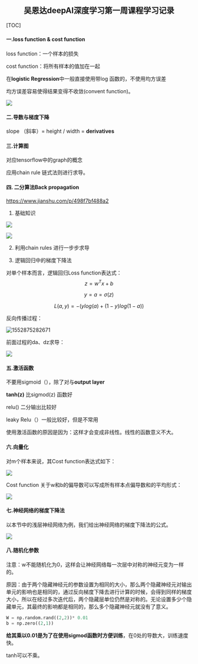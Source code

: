 ## <center>吴恩达deepAI深度学习第一周课程学习记录



[TOC]

#### 一.loss function & cost function 

loss function：一个样本的损失

cost function：将所有样本的值加在一起

在**logistic Regression**中一般直接使用带log 函数的，不使用均方误差

均方误差容易使得结果变得不收敛(convent function)。

![](https://ws1.sinaimg.cn/large/007bgNxTly1g16rutewpbj316n05jmxy.jpg)

####  二.导数与梯度下降

slope （斜率）= height / width  =  **derivatives**

#### 三.计算图

对应tensorflow中的graph的概念

应用chain rule 链式法则进行求导。

#### 四. 二分算法Back propagation

https://www.jianshu.com/p/498f7bf488a2

1. 基础知识

![](https://ws1.sinaimg.cn/large/007bgNxTly1g16ptu86yoj315q0c2gm9.jpg)

![](https://ws1.sinaimg.cn/large/007bgNxTly1g16pu8c8jxj30y605t3yt.jpg)

2. 利用chain rules 进行一步步求导

3. 逻辑回归中的梯度下降法

对单个样本而言，逻辑回归Loss function表达式：
$$
z=w^Tx+b
$$

$$
y=a=σ(z)
$$

$$
L(a,y)=−(ylog(a)+(1−y)log(1−a))
$$

反向传播过程：

![1552875282671](C:\Users\11788\AppData\Roaming\Typora\typora-user-images\1552875282671.png)

前面过程的da、dz求导：

![](https://ws1.sinaimg.cn/large/007bgNxTly1g16qat0iblj31c40r1myu.jpg)

#### 五.激活函数

不要用sigmoid（），除了对与**output layer**

**tanh(z)** 比sigmod(z) 函数好

relu() 二分输出比较好

leaky Relu（）一般比较好，但是不常用

使用激活函数的原因是因为：这样才会变成非线性。线性的函数意义不大。



#### 六.向量化

对m个样本来说，其Cost function表达式如下：

![](https://ws1.sinaimg.cn/large/007bgNxTly1g16qcju7bej319u076dge.jpg)

Cost function 关于w和b的偏导数可以写成所有样本点偏导数和的平均形式：

![](https://ws1.sinaimg.cn/large/007bgNxTly1g16qcv3rlgj311o07at8y.jpg)

#### 七.神经网络的梯度下降法

 以本节中的浅层神经网络为例，我们给出神经网络的梯度下降法的公式。

![](https://ws1.sinaimg.cn/large/007bgNxTly1g16qg4rywjj31700j6ae2.jpg)

#### 八.随机化参数

注意：w不能随机化为0，这样会让神经网络每一次层中对称的神经元变为一样的。

原因：由于两个隐藏神经元的参数设置为相同的大小，那么两个隐藏神经元对输出单元的影响也是相同的，通过反向梯度下降去进行计算的时候，会得到同样的梯度大小，所以在经过多次迭代后，两个隐藏层单位仍然是对称的。无论设置多少个隐藏单元，其最终的影响都是相同的，那么多个隐藏神经元就没有了意义。

```python
W = np.random.rand((2,2))* 0.01
b = np.zero((2,1))
```

**给其乘以0.01是为了在使用sigmod函数时方便训练**，在0处的导数大，训练速度快。

tanh可以不乘。

